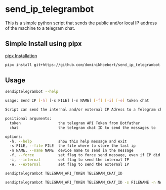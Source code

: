 # send_ip_telegrambot

This is a simple python script that sends the public and/or local IP address of the machine to a telegram chat.

## Simple Install using pipx

[pipx Installation](https://pipx.pypa.io/latest/installation/)

```bash
pipx install git+https://github.com/dominikhoebert/send_ip_telegrambot.git
```
## Usage

```bash
sendiptelegrambot --help

usage: Send IP [-h] [-s FILE] [-n NAME] [-f] [-i] [-e] token chat

Script can send the internal and/or external IP Adress to a Telegram channel using a Telegram Bot

positional arguments:
  token                 the telegram API Token from Botfather
  chat                  the telegram chat ID to send the messages to

options:
  -h, --help            show this help message and exit
  -s FILE, --file FILE  the file where to store the last ip
  -n NAME, --name NAME  device name to send in the message
  -f, --force           set flag to force send message, even if IP did not change
  -i, --internal        set flag to send the internal IP
  -e, --external        set flag to send the external IP
```

```bash
sendiptelegrambot TELEGRAM_API_TOKEN TELEGRAM_CHAT_ID
```

```bash
sendiptelegrambot TELEGRAM_API_TOKEN TELEGRAM_CHAT_ID -s FILENAME -n NAME -f -i -e
```
